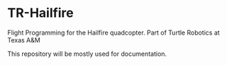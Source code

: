 # TR-Hailfire
Flight Programming for the Hailfire quadcopter. Part of Turtle Robotics at Texas A&amp;M

This repository will be mostly used for documentation.

